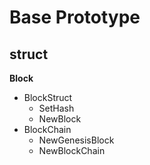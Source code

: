 
# Base Prototype

## struct

   __Block__
   + BlockStruct
   	 + SetHash
	 + NewBlock
   + BlockChain
   	 + NewGenesisBlock
	 + NewBlockChain

	  

